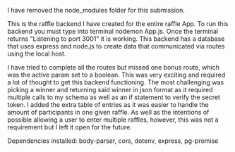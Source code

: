 I have removed the node_modules folder for this submission.

This is the raffle backend I have created for the entire raffle App. To run this backend you must type into terminal nodemon App.js. Once the terminal returns "Listening to port 3001" it is working. This backend has a database that uses express and node.js to create data that communicated via routes using the local host.

I have tried to complete all the routes but missed one bonus route, which was the active param set to a boolean. This was very exciting and required a lot of thought to get this backend functioning. The most challenging was picking a winner and returning said winner in json format as it required multiple calls to my schema as well as an if statement to verify the secret token. I added the extra table of entries as it was easier to handle the amount of participants in one given raffle. As well as the intentions of possible allowing a user to enter multiple raffles, however, this was not a requirement but I left it open for the future. 

Dependencies installed: body-parser, cors, dotenv, express, pg-promise